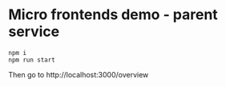 # Micro frontends demo - parent service

```
npm i
npm run start
```

Then go to http://localhost:3000/overview
